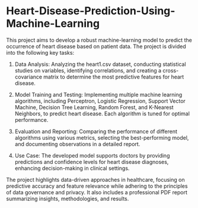 # Heart-Disease-Prediction-Using-Machine-Learning
This project aims to develop a robust machine-learning model to predict the occurrence of heart disease based on patient data. 
The project is divided into the following key tasks:

1) Data Analysis: Analyzing the heart1.csv dataset, conducting statistical studies on variables, identifying correlations, and creating a cross-covariance matrix to determine the most predictive features for heart disease.

2) Model Training and Testing: Implementing multiple machine learning algorithms, including Perceptron, Logistic Regression, Support Vector Machine, Decision Tree Learning, Random Forest, and K-Nearest Neighbors, to predict heart disease. Each algorithm is tuned for optimal performance.

3) Evaluation and Reporting: Comparing the performance of different algorithms using various metrics, selecting the best-performing model, and documenting observations in a detailed report.

4) Use Case: The developed model supports doctors by providing predictions and confidence levels for heart disease diagnoses, enhancing decision-making in clinical settings.

The project highlights data-driven approaches in healthcare, focusing on predictive accuracy and feature relevance while adhering to the principles of data governance and privacy. It also includes a professional PDF report summarizing insights, methodologies, and results.
